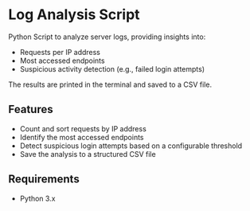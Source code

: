 # Log Analysis Script

Python Script to analyze server logs, providing insights into:
- Requests per IP address
- Most accessed endpoints
- Suspicious activity detection (e.g., failed login attempts)

The results are printed in the terminal and saved to a CSV file.

## Features
- Count and sort requests by IP address
- Identify the most accessed endpoints
- Detect suspicious login attempts based on a configurable threshold
- Save the analysis to a structured CSV file

## Requirements
- Python 3.x

